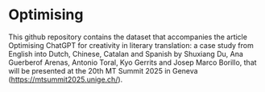 # Optimising
This github repository contains the dataset that accompanies the article Optimising ChatGPT for creativity in literary translation: a case study from English into Dutch, Chinese, Catalan and Spanish
by Shuxiang Du, Ana Guerberof Arenas, Antonio Toral, Kyo Gerrits and Josep Marco Borillo, that will be presented at the 20th MT Summit 2025 in Geneva (https://mtsummit2025.unige.ch/).
